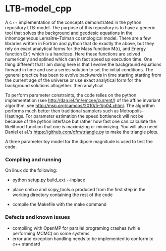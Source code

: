 # LTB-model_cpp
A c++ implementation of the concepts demonstrated in the python repository LTB-model. The purpose of this repository is to have a generic tool that solves the background and geodesic equations in the inhomogeneous Lemaître–Tolman  cosmological model. There are a few libraries written in Fortran and python that do exactly the above, but they rely on  exact analytical forms for the Mass function M(r), and Energy function E(r) which is a handicap. Here these functions are solved numerically and splined which can in fact speed up execution time. One thing different that I am doing here is that I evolve the background equations 
forward in time and use a series solution to set the initial conditions. The general practice has been to 
evolve backwards in time starting starting from the current age of the universe or use exact analytical 
form for the background solutions altogether.
then analytical

To perform parameter constraints, the code relies on the python implementation (see http://dan.iel.fm/emcee/current/) of the affine invariant algorithm, see http://msp.org/camcos/2010/5-1/p04.xhtml. The algorithm performs much better then traditional samplers such as Metropolis-Hastings. For parameter estimation the speed bottleneck will not be because of the python interface but rather how fast one can calculate the likelihood function that one is maximizing or minimizing. You will also need Daniel et al.'s https://github.com/dfm/triangle.py to make the triangle plots.

A three parameter toy model for the dipole magnitude is used to test the code.

### Compiling and running
On linux do the following:
  * python setup.py build_ext --inplace

  * place cmb.o and scipy_tools.o produced from the first step in the working directory containing the rest of the code

  * compile the Makefile with the make command

### Defects and known issues
  * compiling with OpenMP for parallel programing crashes (while performing MCMC) on some systems.
  * error and exception handling needs to be implemented to conform to c++ standard

  
